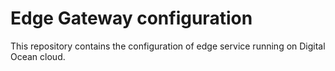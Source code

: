# Edge Gateway configuration

This repository contains the configuration of edge service running on Digital Ocean cloud.

